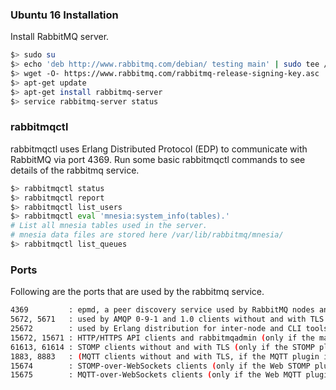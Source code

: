 ### Ubuntu 16 Installation
Install RabbitMQ server.

```sh
$> sudo su
$> echo 'deb http://www.rabbitmq.com/debian/ testing main' | sudo tee /etc/apt/sources.list.d/rabbitmq.list
$> wget -O- https://www.rabbitmq.com/rabbitmq-release-signing-key.asc | sudo apt-key add -
$> apt-get update
$> apt-get install rabbitmq-server
$> service rabbitmq-server status
```

### rabbitmqctl
rabbitmqctl uses Erlang Distributed Protocol (EDP) to communicate with RabbitMQ via port 4369. Run some basic rabbitmqctl commands to see details of the rabbitmq service.

```sh
$> rabbitmqctl status
$> rabbitmqctl report
$> rabbitmqctl list_users
$> rabbitmqctl eval 'mnesia:system_info(tables).'  
# List all mnesia tables used in the server.
# mnesia data files are stored here /var/lib/rabbitmq/mnesia/
$> rabbitmqctl list_queues
```


### Ports
Following are the ports that are used by the rabbitmq service.

```sh
4369         : epmd, a peer discovery service used by RabbitMQ nodes and CLI tools
5672, 5671   : used by AMQP 0-9-1 and 1.0 clients without and with TLS
25672        : used by Erlang distribution for inter-node and CLI tools communication and is allocated from a dynamic range.
15672, 15671 : HTTP/HTTPS API clients and rabbitmqadmin (only if the management plugin is enabled)
61613, 61614 : STOMP clients without and with TLS (only if the STOMP plugin is enabled)
1883, 8883   : (MQTT clients without and with TLS, if the MQTT plugin is enabled
15674        : STOMP-over-WebSockets clients (only if the Web STOMP plugin is enabled)
15675        : MQTT-over-WebSockets clients (only if the Web MQTT plugin is enabled)
```
